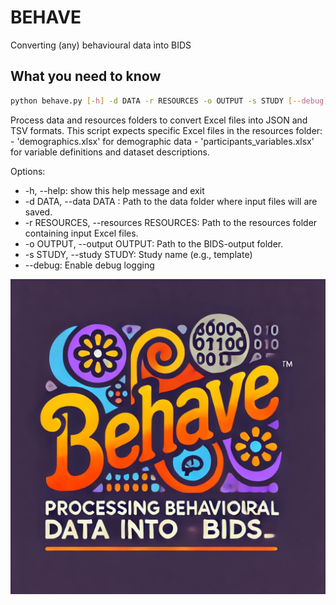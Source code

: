 # BEHAVE

Converting (any) behavioural data into BIDS

## What you need to know

````bash
python behave.py [-h] -d DATA -r RESOURCES -o OUTPUT -s STUDY [--debug]
````

Process data and resources folders to convert Excel files into JSON and TSV formats. This script expects specific Excel files in the resources
folder: - 'demographics.xlsx' for demographic data - 'participants_variables.xlsx' for variable definitions and dataset descriptions.

Options: 
* -h, --help: show this help message and exit
* -d DATA, --data DATA : Path to the data folder where input files will are saved.
* -r RESOURCES, --resources RESOURCES: Path to the resources folder containing input Excel files.
* -o OUTPUT, --output OUTPUT: Path to the BIDS-output folder.
* -s STUDY, --study STUDY: Study name (e.g., template)
* --debug: Enable debug logging



![Drag Racing](LOGO.png)

